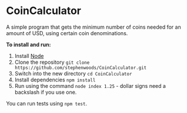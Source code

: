 # CoinCalculator
A simple program that gets the minimum number of coins needed for an amount of USD, using certain coin denominations.

**To install and run:**

1. Install [Node](https://nodejs.org/en/download/)
2. Clone the repository `git clone https://github.com/stephenwoods/CoinCalculator.git`
3. Switch into the new directory `cd CoinCalculator`
3. Install dependencies `npm install`
4. Run using the command `node index 1.25` - dollar signs need a backslash if you use one.

You can run tests using `npm test`.
